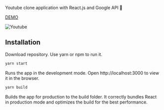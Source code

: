 Youtube clone application with React.js and Google API 🚀

[DEMO](https://clone-a2ef2.web.app)

![Youtube](https://github.com/safak/React-Youtube-Clone/blob/master/ytgif.gif?raw=true)

## Installation

Download repository. Use yarn or npm to run it.

```bash
yarn start
```

Runs the app in the development mode.
Open http://localhost:3000 to view it in the browser.


```bash
yarn build
```
Builds the app for production to the build folder.
It correctly bundles React in production mode and optimizes the build for the best performance.
